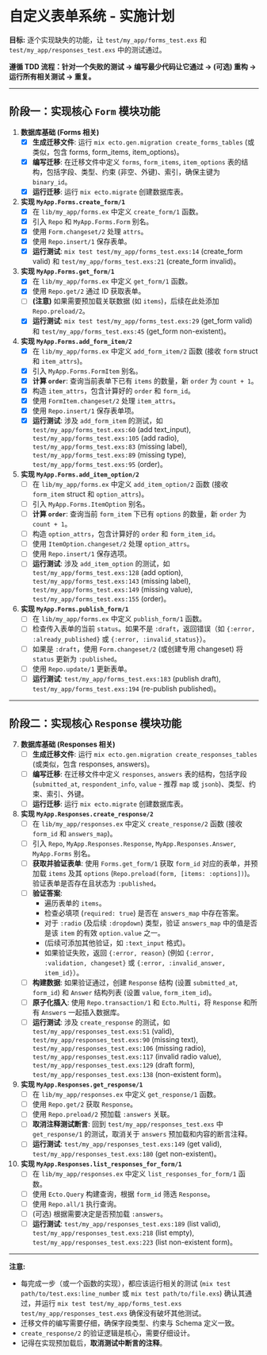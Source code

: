 # 自定义表单系统 - 实施计划

**目标:** 逐个实现缺失的功能，让 `test/my_app/forms_test.exs` 和 `test/my_app/responses_test.exs` 中的测试通过。

**遵循 TDD 流程：针对一个失败的测试 -> 编写最少代码让它通过 -> (可选) 重构 -> 运行所有相关测试 -> 重复。**

---

## 阶段一：实现核心 `Form` 模块功能

1.  **数据库基础 (Forms 相关)**
    *   [x] **生成迁移文件**: 运行 `mix ecto.gen.migration create_forms_tables` (或类似，包含 forms, form_items, item_options)。
    *   [x] **编写迁移**: 在迁移文件中定义 `forms`, `form_items`, `item_options` 表的结构，包括字段、类型、约束 (非空、外键)、索引，确保主键为 `binary_id`。
    *   [x] **运行迁移**: 运行 `mix ecto.migrate` 创建数据库表。

2.  **实现 `MyApp.Forms.create_form/1`**
    *   [x] 在 `lib/my_app/forms.ex` 中定义 `create_form/1` 函数。
    *   [x] 引入 `Repo` 和 `MyApp.Forms.Form` 别名。
    *   [x] 使用 `Form.changeset/2` 处理 `attrs`。
    *   [x] 使用 `Repo.insert/1` 保存表单。
    *   [x] **运行测试**: `mix test test/my_app/forms_test.exs:14` (create_form valid) 和 `test/my_app/forms_test.exs:21` (create_form invalid)。

3.  **实现 `MyApp.Forms.get_form/1`**
    *   [x] 在 `lib/my_app/forms.ex` 中定义 `get_form/1` 函数。
    *   [x] 使用 `Repo.get/2` 通过 ID 获取表单。
    *   [ ] **(注意)** 如果需要预加载关联数据 (如 `items`)，后续在此处添加 `Repo.preload/2`。
    *   [x] **运行测试**: `mix test test/my_app/forms_test.exs:29` (get_form valid) 和 `test/my_app/forms_test.exs:45` (get_form non-existent)。

4.  **实现 `MyApp.Forms.add_form_item/2`**
    *   [x] 在 `lib/my_app/forms.ex` 中定义 `add_form_item/2` 函数 (接收 `form` struct 和 `item_attrs`)。
    *   [x] 引入 `MyApp.Forms.FormItem` 别名。
    *   [x] **计算 `order`**: 查询当前表单下已有 `items` 的数量，新 `order` 为 `count + 1`。
    *   [x] 构造 `item_attrs`，包含计算好的 `order` 和 `form_id`。
    *   [x] 使用 `FormItem.changeset/2` 处理 `item_attrs`。
    *   [x] 使用 `Repo.insert/1` 保存表单项。
    *   [x] **运行测试**: 涉及 `add_form_item` 的测试，如 `test/my_app/forms_test.exs:60` (add text_input), `test/my_app/forms_test.exs:105` (add radio), `test/my_app/forms_test.exs:83` (missing label), `test/my_app/forms_test.exs:89` (missing type), `test/my_app/forms_test.exs:95` (order)。

5.  **实现 `MyApp.Forms.add_item_option/2`**
    *   [ ] 在 `lib/my_app/forms.ex` 中定义 `add_item_option/2` 函数 (接收 `form_item` struct 和 `option_attrs`)。
    *   [ ] 引入 `MyApp.Forms.ItemOption` 别名。
    *   [ ] **计算 `order`**: 查询当前 `form_item` 下已有 `options` 的数量，新 `order` 为 `count + 1`。
    *   [ ] 构造 `option_attrs`，包含计算好的 `order` 和 `form_item_id`。
    *   [ ] 使用 `ItemOption.changeset/2` 处理 `option_attrs`。
    *   [ ] 使用 `Repo.insert/1` 保存选项。
    *   [ ] **运行测试**: 涉及 `add_item_option` 的测试，如 `test/my_app/forms_test.exs:128` (add option), `test/my_app/forms_test.exs:143` (missing label), `test/my_app/forms_test.exs:149` (missing value), `test/my_app/forms_test.exs:155` (order)。

6.  **实现 `MyApp.Forms.publish_form/1`**
    *   [ ] 在 `lib/my_app/forms.ex` 中定义 `publish_form/1` 函数。
    *   [ ] 检查传入表单的当前 `status`。如果不是 `:draft`，返回错误（如 `{:error, :already_published}` 或 `{:error, :invalid_status}`）。
    *   [ ] 如果是 `:draft`，使用 `Form.changeset/2` (或创建专用 changeset) 将 `status` 更新为 `:published`。
    *   [ ] 使用 `Repo.update/1` 更新表单。
    *   [ ] **运行测试**: `test/my_app/forms_test.exs:183` (publish draft), `test/my_app/forms_test.exs:194` (re-publish published)。

---

## 阶段二：实现核心 `Response` 模块功能

7.  **数据库基础 (Responses 相关)**
    *   [ ] **生成迁移文件**: 运行 `mix ecto.gen.migration create_responses_tables` (或类似，包含 responses, answers)。
    *   [ ] **编写迁移**: 在迁移文件中定义 `responses`, `answers` 表的结构，包括字段 (`submitted_at`, `respondent_info`, `value` - 推荐 `map` 或 `jsonb`)、类型、约束、索引、外键。
    *   [ ] **运行迁移**: 运行 `mix ecto.migrate` 创建数据库表。

8.  **实现 `MyApp.Responses.create_response/2`**
    *   [ ] 在 `lib/my_app/responses.ex` 中定义 `create_response/2` 函数 (接收 `form_id` 和 `answers_map`)。
    *   [ ] 引入 `Repo`, `MyApp.Responses.Response`, `MyApp.Responses.Answer`, `MyApp.Forms` 别名。
    *   [ ] **获取并验证表单**: 使用 `Forms.get_form/1` 获取 `form_id` 对应的表单，并预加载 `items` 及其 `options` (`Repo.preload(form, [items: :options])`)。验证表单是否存在且状态为 `:published`。
    *   [ ] **验证答案**: 
        *   遍历表单的 `items`。
        *   检查必填项 (`required: true`) 是否在 `answers_map` 中存在答案。
        *   对于 `:radio` (及后续 `:dropdown`) 类型，验证 `answers_map` 中的值是否是该 `item` 的有效 `option.value` 之一。
        *   (后续可添加其他验证，如 `:text_input` 格式)。
        *   如果验证失败，返回 `{:error, reason}` (例如 `{:error, :validation, changeset}` 或 `{:error, :invalid_answer, item_id}`）。
    *   [ ] **构建数据**: 如果验证通过，创建 `Response` 结构 (设置 `submitted_at`, `form_id`) 和 `Answer` 结构列表 (设置 `value`, `form_item_id`)。
    *   [ ] **原子化插入**: 使用 `Repo.transaction/1` 和 `Ecto.Multi`，将 `Response` 和所有 `Answers` 一起插入数据库。
    *   [ ] **运行测试**: 涉及 `create_response` 的测试，如 `test/my_app/responses_test.exs:51` (valid), `test/my_app/responses_test.exs:90` (missing text), `test/my_app/responses_test.exs:106` (missing radio), `test/my_app/responses_test.exs:117` (invalid radio value), `test/my_app/responses_test.exs:129` (draft form), `test/my_app/responses_test.exs:138` (non-existent form)。

9.  **实现 `MyApp.Responses.get_response/1`**
    *   [ ] 在 `lib/my_app/responses.ex` 中定义 `get_response/1` 函数。
    *   [ ] 使用 `Repo.get/2` 获取 `Response`。
    *   [ ] 使用 `Repo.preload/2` 预加载 `:answers` 关联。
    *   [ ] **取消注释测试断言**: 回到 `test/my_app/responses_test.exs` 中 `get_response/1` 的测试，取消关于 `answers` 预加载和内容的断言注释。
    *   [ ] **运行测试**: `test/my_app/responses_test.exs:149` (get valid), `test/my_app/responses_test.exs:180` (get non-existent)。

10. **实现 `MyApp.Responses.list_responses_for_form/1`**
    *   [ ] 在 `lib/my_app/responses.ex` 中定义 `list_responses_for_form/1` 函数。
    *   [ ] 使用 `Ecto.Query` 构建查询，根据 `form_id` 筛选 `Response`。
    *   [ ] 使用 `Repo.all/1` 执行查询。
    *   [ ] (可选) 根据需要决定是否预加载 `:answers`。
    *   [ ] **运行测试**: `test/my_app/responses_test.exs:189` (list valid), `test/my_app/responses_test.exs:218` (list empty), `test/my_app/responses_test.exs:223` (list non-existent form)。

---

**注意:**

*   每完成一步（或一个函数的实现），都应该运行相关的测试 (`mix test path/to/test.exs:line_number` 或 `mix test path/to/file.exs`) 确认其通过，并运行 `mix test test/my_app/forms_test.exs test/my_app/responses_test.exs` 确保没有破坏其他测试。
*   迁移文件的编写需要仔细，确保字段类型、约束与 Schema 定义一致。
*   `create_response/2` 的验证逻辑是核心，需要仔细设计。
*   记得在实现预加载后，**取消测试中断言的注释**。 